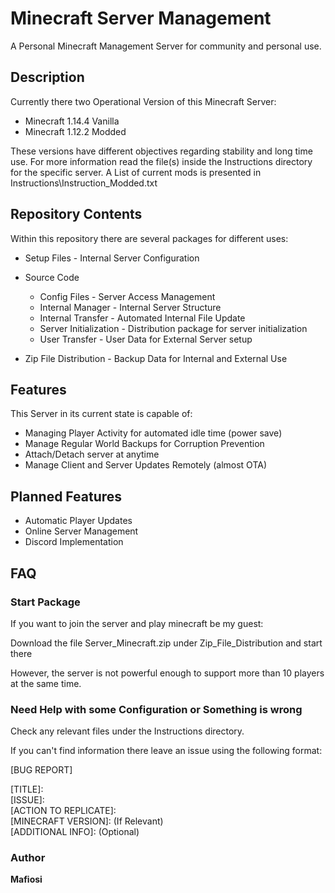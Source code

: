 # Minecraft Server Management

A Personal Minecraft Management Server for community and personal use.


## Description

Currently there two Operational Version of this Minecraft Server:

-   Minecraft 1.14.4 Vanilla
-   Minecraft 1.12.2 Modded

These versions have different objectives regarding stability and long time use.
For more information read the file(s) inside the Instructions directory for the specific server.
A List of current mods is presented in Instructions\Instruction_Modded.txt

## Repository Contents 

Within this repository there are several packages for different uses:

-   Setup Files - Internal Server Configuration

-   Source Code
    -   Config Files - Server Access Management
    -   Internal Manager - Internal Server Structure
    -   Internal Transfer - Automated Internal File Update
    -   Server Initialization - Distribution package for server initialization
    -   User Transfer - User Data for External Server setup

- Zip File Distribution - Backup Data for Internal and External Use


## Features

This Server in its current state is capable of:

-   Managing Player Activity for automated idle time (power save)
-   Manage Regular World Backups for Corruption Prevention
-   Attach/Detach server at anytime
-   Manage Client and Server Updates Remotely (almost OTA)


## Planned Features

-   Automatic Player Updates
-   Online Server Management 
-   Discord Implementation


## FAQ

### Start Package

If you want to join the server and play minecraft be my guest:

Download the file Server_Minecraft.zip under Zip_File_Distribution and start there

However, the server is not powerful enough to support more than 10 players at the same time. 


### Need Help with some Configuration or Something is wrong

Check any relevant files under the Instructions directory.

If you can't find information there leave an issue using the following format:

\[BUG REPORT\]

\[TITLE\]:<br/>
\[ISSUE\]:<br/>
\[ACTION TO REPLICATE\]:<br/>
\[MINECRAFT VERSION\]:   (If Relevant)<br/>
\[ADDITIONAL INFO\]:           (Optional)<br/>

### Author
**Mafiosi** 
